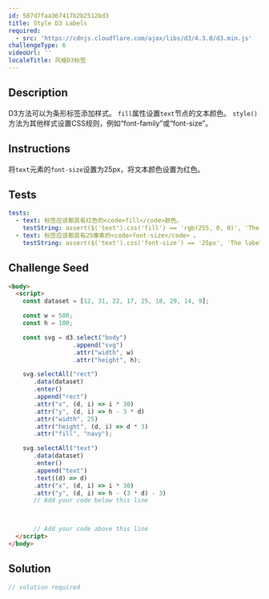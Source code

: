 ```yaml
---
id: 587d7faa367417b2b2512bd3
title: Style D3 Labels
required:
  - src: 'https://cdnjs.cloudflare.com/ajax/libs/d3/4.3.0/d3.min.js'
challengeType: 6
videoUrl: ''
localeTitle: 风格D3标签
---
```


## Description
<section id="description"> D3方法可以为条形标签添加样式。 <code>fill</code>属性设置<code>text</code>节点的文本颜色。 <code>style()</code>方法为其他样式设置CSS规则，例如“font-family”或“font-size”。 </section>

## Instructions
<section id="instructions">将<code>text</code>元素的<code>font-size</code>设置为25px，将文本颜色设置为红色。 </section>

## Tests
<section id='tests'>

```yml
tests:
  - text: 标签应该都具有红色的<code>fill</code>颜色。
    testString: assert($('text').css('fill') == 'rgb(255, 0, 0)', 'The labels should all have a <code>fill</code> color of red.');
  - text: 标签应该都具有25像素的<code>font-size</code> 。
    testString: assert($('text').css('font-size') == '25px', 'The labels should all have a <code>font-size</code> of 25 pixels.');

```

</section>

## Challenge Seed
<section id='challengeSeed'>

<div id='html-seed'>

```html
<body>
  <script>
    const dataset = [12, 31, 22, 17, 25, 18, 29, 14, 9];

    const w = 500;
    const h = 100;

    const svg = d3.select("body")
                  .append("svg")
                  .attr("width", w)
                  .attr("height", h);

    svg.selectAll("rect")
       .data(dataset)
       .enter()
       .append("rect")
       .attr("x", (d, i) => i * 30)
       .attr("y", (d, i) => h - 3 * d)
       .attr("width", 25)
       .attr("height", (d, i) => d * 3)
       .attr("fill", "navy");

    svg.selectAll("text")
       .data(dataset)
       .enter()
       .append("text")
       .text((d) => d)
       .attr("x", (d, i) => i * 30)
       .attr("y", (d, i) => h - (3 * d) - 3)
       // Add your code below this line



       // Add your code above this line
  </script>
</body>

```

</div>



</section>

## Solution
<section id='solution'>

```js
// solution required
```
</section>
